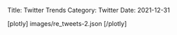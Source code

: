 Title: Twitter Trends
Category: Twitter
Date: 2021-12-31

[plotly] images/re_tweets-2.json [/plotly]

<!-- ![Photo]({attach}images/re_tweets.html) -->